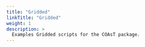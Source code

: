 ```yaml
---
title: "Gridded"
linkTitle: "Gridded"
weight: 1
description: >
  Examples Gridded scripts for the COAsT package.
---
```

